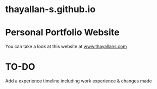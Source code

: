 # thayallan-s.github.io
# Personal Portfolio Website
You can take a look at this website at www.thayallans.com

# TO-DO 
Add a experience timeline including work experience & changes made
